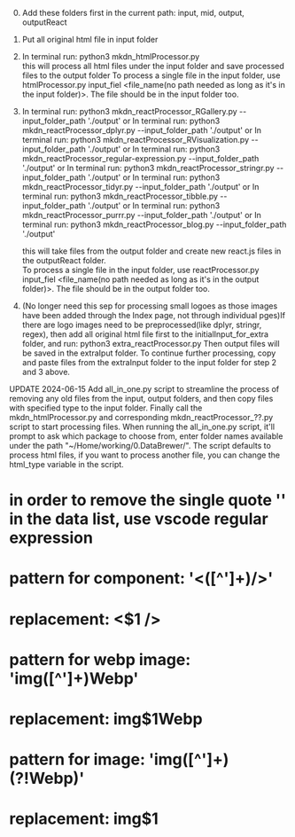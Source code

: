 0. Add these folders first in the current path: input, mid, output, outputReact  
1. Put all original html file in input folder    
2. In terminal run: python3 mkdn_htmlProcessor.py   
    this will process all html files under the input folder and save processed files to the output folder 
    To process a single file in the input folder, use htmlProcessor.py input_fiel <file_name(no path needed as long as it's in the input folder)>. The file should be in the input folder too.  
3. In terminal run: python3 mkdn_reactProcessor_RGallery.py --input_folder_path './output'
or
    In terminal run: python3 mkdn_reactProcessor_dplyr.py --input_folder_path './output'
or 
    In terminal run: python3 mkdn_reactProcessor_RVisualization.py --input_folder_path './output'
or 
    In terminal run: python3 mkdn_reactProcessor_regular-expression.py --input_folder_path './output'
or 
    In terminal run: python3 mkdn_reactProcessor_stringr.py --input_folder_path './output'
or 
    In terminal run: python3 mkdn_reactProcessor_tidyr.py --input_folder_path './output'
or 
    In terminal run: python3 mkdn_reactProcessor_tibble.py --input_folder_path './output'
or 
    In terminal run: python3 mkdn_reactProcessor_purrr.py --input_folder_path './output'
or 
    In terminal run: python3 mkdn_reactProcessor_blog.py --input_folder_path './output'

    this will take files from the output folder and create new react.js files in the outputReact folder.  
    To process a single file in the input folder, use reactProcessor.py input_fiel <file_name(no path needed as long as it's in the output folder)>. The file should be in the output folder too.

4. (No longer need this sep for processing small logoes as those images have been added through the Index page, not through individual pges)If there are logo images need to be preprocessed(like dplyr, stringr, regex), then add all original html file first to the initialInput_for_extra folder, and run:
    python3 extra_reactProcessor.py
    Then output files will be saved in the extraIput folder. To continue further processing, copy and paste files from the extraInput folder to the input folder for step 2 and 3 above.

UPDATE
2024-06-15
Add all_in_one.py script to streamline the process of removing any old files from the input, output folders, and then copy files with specified type to the input folder. Finally call the mkdn_htmlProcessor.py and corresponding mkdn_reactProcessor_??.py script to start processing files.
When running the all_in_one.py script, it'll prompt to ask which package to choose from, enter folder names available under the path "~/Home/working/0.DataBrewer/".
The script defaults to process html files, if you want to process another file, you can change the html_type variable in the script.

# in order to remove the single quote '' in the data list, use vscode regular expression
# pattern for component: '<([^']+)/>'
# replacement: <$1 />

# pattern for webp image: 'img([^']+)Webp'
# replacement: img$1Webp

# pattern for image: 'img([^']+)(?!Webp)'
# replacement: img$1




